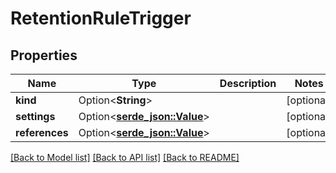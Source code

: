 # RetentionRuleTrigger

## Properties

Name | Type | Description | Notes
------------ | ------------- | ------------- | -------------
**kind** | Option<**String**> |  | [optional]
**settings** | Option<[**serde_json::Value**](.md)> |  | [optional]
**references** | Option<[**serde_json::Value**](.md)> |  | [optional]

[[Back to Model list]](../README.md#documentation-for-models) [[Back to API list]](../README.md#documentation-for-api-endpoints) [[Back to README]](../README.md)


